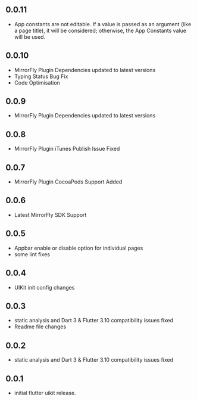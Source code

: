 ## 0.0.11
* App constants are not editable. If a value is passed as an argument (like a page title), it will be considered; otherwise, the App Constants value will be used.

## 0.0.10
* MirrorFly Plugin Dependencies updated to latest versions
* Typing Status Bug Fix
* Code Optimisation

## 0.0.9
* MirrorFly Plugin Dependencies updated to latest versions

## 0.0.8
* MirrorFly Plugin iTunes Publish Issue Fixed

## 0.0.7
* MirrorFly Plugin CocoaPods Support Added

## 0.0.6
* Latest MirrorFly SDK Support

## 0.0.5

* Appbar enable or disable option for individual pages
* some lint fixes
## 0.0.4

* UIKit init config changes

## 0.0.3

* static analysis and Dart 3 & Flutter 3.10 compatibility issues fixed
* Readme file changes

## 0.0.2

* static analysis and Dart 3 & Flutter 3.10 compatibility issues fixed
## 0.0.1

* initial flutter uikit release.